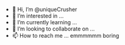 - 👋 Hi, I’m @uniqueCrusher
- 👀 I’m interested in ...
- 🌱 I’m currently learning ...
- 💞️ I’m looking to collaborate on ...
- 📫 How to reach me ...
emmmmmm  boring
<!---
uniqueCrusher/uniqueCrusher is a ✨ special ✨ repository because its `README.md` (this file) appears on your GitHub profile.
You can click the Preview link to take a look at your changes.
--->
